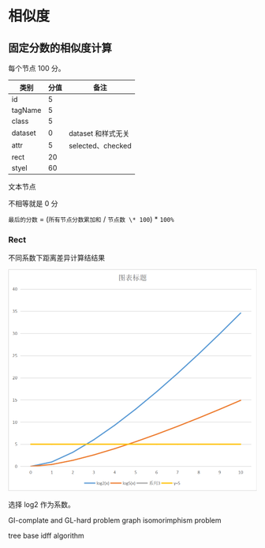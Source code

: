 # 相似度

## 固定分数的相似度计算

每个节点 100 分。

| 类别 | 分值 | 备注 |
| --- | --- | --- |
| id | 5 | |
| tagName | 5 | |
| class | 5 | |
| dataset | 0 | dataset 和样式无关 |
| attr | 5 | selected、checked |
| rect | 20 | |
| styel | 60 | |

文本节点

不相等就是 0 分

`最后的分数` = (`所有节点分数累加和` / `节点数 \* 100`) \* `100%`

### Rect

不同系数下距离差异计算结结果

![](./rect-log.png)

选择 log2 作为系数。

GI-complate and GL-hard problem
graph isomorimphism problem

tree base idff algorithm
